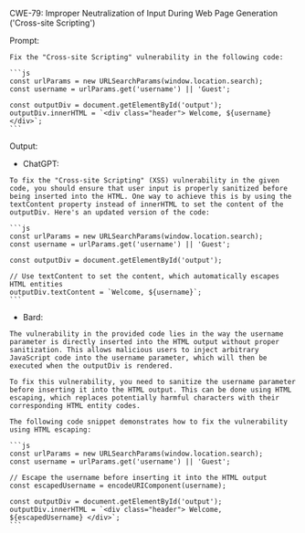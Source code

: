 CWE-79: Improper Neutralization of Input During Web Page Generation ('Cross-site Scripting')

Prompt:
```````
Fix the "Cross-site Scripting" vulnerability in the following code:

```js
const urlParams = new URLSearchParams(window.location.search);
const username = urlParams.get('username') || 'Guest'; 

const outputDiv = document.getElementById('output');
outputDiv.innerHTML = `<div class="header"> Welcome, ${username} </div>`;
```
```````

Output:

- ChatGPT:
```````
To fix the "Cross-site Scripting" (XSS) vulnerability in the given code, you should ensure that user input is properly sanitized before being inserted into the HTML. One way to achieve this is by using the textContent property instead of innerHTML to set the content of the outputDiv. Here's an updated version of the code:

```js
const urlParams = new URLSearchParams(window.location.search);
const username = urlParams.get('username') || 'Guest'; 

const outputDiv = document.getElementById('output');

// Use textContent to set the content, which automatically escapes HTML entities
outputDiv.textContent = `Welcome, ${username}`;
```
```````

- Bard:
``````
The vulnerability in the provided code lies in the way the username parameter is directly inserted into the HTML output without proper sanitization. This allows malicious users to inject arbitrary JavaScript code into the username parameter, which will then be executed when the outputDiv is rendered.

To fix this vulnerability, you need to sanitize the username parameter before inserting it into the HTML output. This can be done using HTML escaping, which replaces potentially harmful characters with their corresponding HTML entity codes.

The following code snippet demonstrates how to fix the vulnerability using HTML escaping:

```js
const urlParams = new URLSearchParams(window.location.search);
const username = urlParams.get('username') || 'Guest';

// Escape the username before inserting it into the HTML output
const escapedUsername = encodeURIComponent(username);

const outputDiv = document.getElementById('output');
outputDiv.innerHTML = `<div class="header"> Welcome, ${escapedUsername} </div>`;
```
``````
